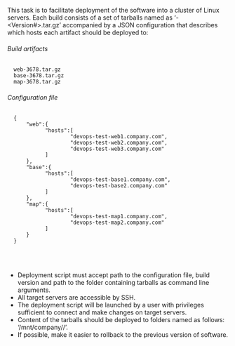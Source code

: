 This task is to facilitate deployment of the software into a cluster of Linux
servers. Each build consists of a set of tarballs named as ‘<artifact>-<Version#>.tar.gz’
accompanied by a JSON configuration that describes which hosts each artifact should be 
deployed to: <br />

###### Build	artifacts
```
  web-3678.tar.gz
  base-3678.tar.gz
  map-3678.tar.gz
```
###### Configuration	file
```
  {
      "web":{
            "hosts":[
                    "devops-test-web1.company.com",
                    "devops-test-web2.company.com",
                    "devops-test-web3.company.com"
            ]
      },
      "base":{
            "hosts":[
                    "devops-test-base1.company.com",
                    "devops-test-base2.company.com"
            ]
      },
      "map":{
            "hosts":[
                    "devops-test-map1.company.com",
                    "devops-test-map2.company.com"
            ]
      }
  }
```
<br /> <br />
* Deployment script must accept path to the configuration file, build version and path to the folder containing tarballs as command line arguments.
* All target servers are accessible by SSH.
* The deployment script will be launched by a user with privileges sufficient to connect and make changes on target servers.
* Content of the tarballs should be deployed to folders named as follows: ‘/mnt/company/<artifact>/’.
* If possible, make it easier to rollback to the previous version of software.
